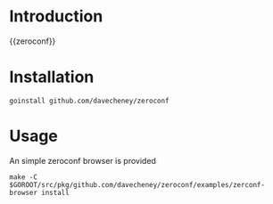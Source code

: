 Introduction
============

{{zeroconf}}

Installation
============

    goinstall github.com/davecheney/zeroconf

Usage
=====

An simple zeroconf browser is provided

    make -C $GOROOT/src/pkg/github.com/davecheney/zeroconf/examples/zerconf-browser install
    


